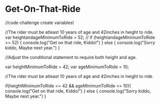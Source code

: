 # Get-On-That-Ride
//code challenge create variables!

//The rider must be atleast 10 years of age and 42inches in height to ride.
var heightandageMinimumToRide = 52;
//
if (heightandageMinimumToRide >= 52) {
    console.log("Get on that ride, Kiddo!")
}
else {
    console.log("Sorry kiddo, Maybe next year.")
}

//Adjust the conditional statement to require both height and age. 

var heightMinimumToRide = 42;
var ageMinimumToRide = 10;

//The rider must be atleast 10 years of age and 42inches in height to ride.

if(heightMinimumToRide <= 42 && ageMinimumToRide <= 10){
    console.log("Get on that ride, Kiddo!")
    } 
    else {
    console.log("Sorry kiddo, Maybe next year.")
    }

